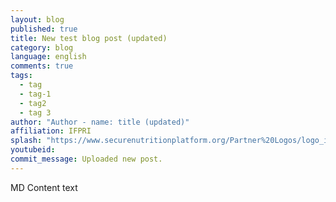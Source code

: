 ```yaml
---
layout: blog
published: true
title: New test blog post (updated)
category: blog
language: english
comments: true
tags: 
  - tag
  - tag-1
  - tag2
  - tag 3
author: "Author - name: title (updated)"
affiliation: IFPRI
splash: "https://www.securenutritionplatform.org/Partner%20Logos/logo_ifpri_bw.png"
youtubeid: 
commit_message: Uploaded new post.
---
```

MD Content text